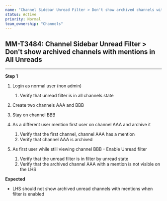 ```yaml
---
name: "Channel Sidebar Unread Filter > Don't show archived channels with mentions in All Unreads"
status: Active
priority: Normal
team_ownership: "Channels"
---
```


## MM-T3484: Channel Sidebar Unread Filter > Don't show archived channels with mentions in All Unreads

---

**Step 1**

1. Login as normal user (non admin)

   1. Verify that unread filter is in all channels state

2. Create two channels AAA and BBB

3. Stay on channel BBB

4. As a different user mention first user on channel AAA and archive it

   1. Verify that the first channel, channel AAA has a mention 
   2. Verify that channel AAA is archived

5. As first user while still viewing channel BBB - Enable Unread filter

   1. Verify that the unread filter is in filter by unread state
   2. Verify that the archived channel AAA with a mention is not visible on the LHS

**Expected**

- LHS should not show archived unread channels with mentions when filter is enabled
